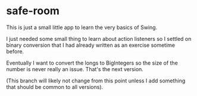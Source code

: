 # safe-room

This is just a small little app to learn the very basics
of Swing.

I just needed some small thing to learn about action listeners
so I settled on binary conversion that I had already written as an
exercise sometime before.

Eventually I want to convert the longs to BigIntegers so the size of the number
is never really an issue. That's the next version.

(This branch will likely not change from this point unless
I add something that should be common to all versions).
